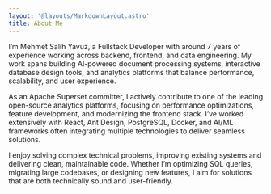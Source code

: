 ```yaml
---
layout: '@layouts/MarkdownLayout.astro'
title: About Me
---
```


I’m Mehmet Salih Yavuz, a Fullstack Developer with around 7 years of experience working across backend, frontend, and data engineering. My work spans building AI-powered document processing systems, interactive database design tools, and analytics platforms that balance performance, scalability, and user experience.

As an Apache Superset committer, I actively contribute to one of the leading open-source analytics platforms, focusing on performance optimizations, feature development, and modernizing the frontend stack. I’ve worked extensively with React, Ant Design, PostgreSQL, Docker, and AI/ML frameworks often integrating multiple technologies to deliver seamless solutions.

I enjoy solving complex technical problems, improving existing systems and delivering clean, maintainable code. Whether I’m optimizing SQL queries, migrating large codebases, or designing new features, I aim for solutions that are both technically sound and user-friendly.
